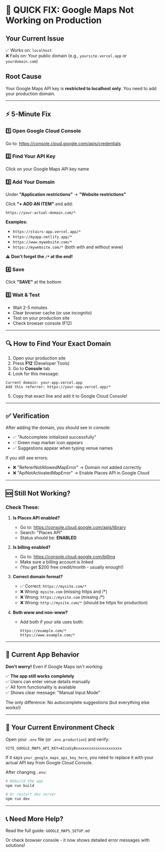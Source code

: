 # 🚨 QUICK FIX: Google Maps Not Working on Production

## Your Current Issue
✅ Works on: `localhost`  
❌ Fails on: Your public domain (e.g., `yoursite.vercel.app` or `yourdomain.com`)

## Root Cause
Your Google Maps API key is **restricted to localhost only**. You need to add your production domain.

---

## ⚡ 5-Minute Fix

### 1️⃣ Open Google Cloud Console
Go to: https://console.cloud.google.com/apis/credentials

### 2️⃣ Find Your API Key
Click on your Google Maps API key name

### 3️⃣ Add Your Domain
Under **"Application restrictions"** → **"Website restrictions"**

Click **"+ ADD AN ITEM"** and add:

```
https://your-actual-domain.com/*
```

**Examples:**
- `https://stairs-app.vercel.app/*`
- `https://myapp.netlify.app/*`  
- `https://www.mywebsite.com/*`
- `https://mywebsite.com/*` (both with and without www)

⚠️ **Don't forget the `/*` at the end!**

### 4️⃣ Save
Click **"SAVE"** at the bottom

### 5️⃣ Wait & Test
- Wait 2-5 minutes
- Clear browser cache (or use incognito)
- Test on your production site
- Check browser console (F12)

---

## 🔍 How to Find Your Exact Domain

1. Open your production site
2. Press **F12** (Developer Tools)
3. Go to **Console** tab
4. Look for this message:

```
Current domain: your-app.vercel.app
Add this referrer: https://your-app.vercel.app/*
```

5. Copy that exact line and add it to Google Cloud Console!

---

## ✅ Verification

After adding the domain, you should see in console:
- ✅ "Autocomplete initialized successfully"
- ✅ Green map marker icon appears
- ✅ Suggestions appear when typing venue names

If you still see errors:
- ❌ "RefererNotAllowedMapError" → Domain not added correctly
- ❌ "ApiNotActivatedMapError" → Enable Places API in Google Cloud

---

## 🆘 Still Not Working?

### Check These:

1. **Is Places API enabled?**
   - Go to: https://console.cloud.google.com/apis/library
   - Search: "Places API"
   - Status should be: **ENABLED**

2. **Is billing enabled?**
   - Go to: https://console.cloud.google.com/billing
   - Make sure a billing account is linked
   - (You get $200 free credit/month - usually enough!)

3. **Correct domain format?**
   - ✅ Correct: `https://mysite.com/*`
   - ❌ Wrong: `mysite.com` (missing https and /*)
   - ❌ Wrong: `https://mysite.com` (missing /*)
   - ❌ Wrong: `http://mysite.com/*` (should be https for production)

4. **Both www and non-www?**
   - Add both if your site uses both:
     ```
     https://example.com/*
     https://www.example.com/*
     ```

---

## 📱 Current App Behavior

**Don't worry!** Even if Google Maps isn't working:

✅ **The app still works completely**  
✅ Users can enter venue details manually  
✅ All form functionality is available  
✅ Shows clear message: "Manual Input Mode"

The only difference: No autocomplete suggestions (but everything else works!)

---

## 🔐 Your Current Environment Check

Open your `.env` file (or `.env.production`) and verify:

```env
VITE_GOOGLE_MAPS_API_KEY=AIzaSyBxxxxxxxxxxxxxxxxxxxxx
```

If it says `your_google_maps_api_key_here`, you need to replace it with your actual API key from Google Cloud Console.

After changing `.env`:
```bash
# Rebuild the app
npm run build

# Or restart dev server
npm run dev
```

---

## 📞 Need More Help?

Read the full guide: `GOOGLE_MAPS_SETUP.md`

Or check browser console - it now shows detailed error messages with solutions!
